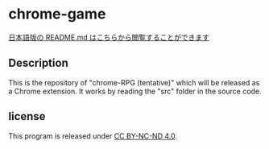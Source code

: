 # chrome-game

[日本語版の README.md はこちらから閲覧することができます](README.md)

## Description

This is the repository of "chrome-RPG (tentative)" which will be released as a Chrome extension.
It works by reading the "src" folder in the source code.

## license

This program is released under [CC BY-NC-ND 4.0](https://creativecommons.org/licenses/by-nc-nd/4.0/deed.en).
